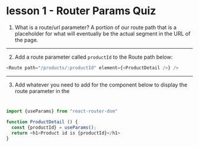 # lesson 1 - Router Params Quiz

1. What is a route/url parameter?
A portion of our route path that is a placeholder for what will eventually
be the actual segment in the URL of the page.

---

2. Add a route parameter called `productId` to the Route path below:

```js
<Route path="/products/:productId" element={<ProductDetail />} />
```

---

3. Add whatever you need to add for the component below to display the
route parameter in the <h1>

```js
import {useParams} from "react-router-dom"

function ProductDetail () {
  const {productId} = useParams();
  return <h1>Product id is {productId}</h1>
}
```